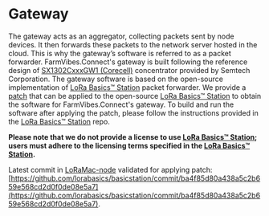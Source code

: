 # Gateway

The gateway acts as an aggregator, collecting packets sent by node devices. It then forwards these packets to the network server hosted in the cloud. This is why the gateway’s software is referred to as a packet forwarder. FarmVibes.Connect's gateway is built following the reference design of [SX1302CxxxGW1 (Corecell)](https://doc.sm.tc/station/gw_corecell.html) concentrator provided by Semtech Corporation. The gateway software is based on the open-source implementation of [LoRa Basics™ Station](https://github.com/lorabasics/basicstation) packet forwarder. We provide a [patch](/src/gateway/gateway_patch.patch) that can be applied to the open-source [LoRa Basics™ Station](https://github.com/lorabasics/basicstation) to obtain the software for FarmVibes.Connect's gateway. To build and run the software after applying the patch, please follow the instructions provided in the [LoRa Basics™ Station](https://github.com/lorabasics/basicstation) repo.

**Please note that we do not provide a license to use [LoRa Basics™ Station](https://github.com/lorabasics/basicstation); users must adhere to the licensing terms specified in the [LoRa Basics™ Station](https://github.com/lorabasics/basicstation).**

Latest commit in [LoRaMac-node](https://github.com/Lora-net/LoRaMac-node) validated for applying patch: [https://github.com/lorabasics/basicstation/commit/ba4f85d80a438a5c2b659e568cd2d0f0de08e5a7](https://github.com/lorabasics/basicstation/commit/ba4f85d80a438a5c2b659e568cd2d0f0de08e5a7).